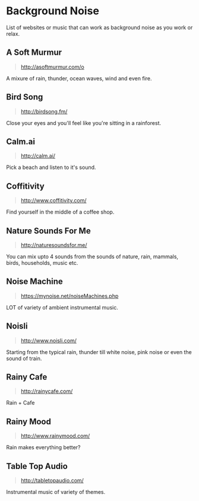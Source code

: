 # Background Noise
List of websites or music that can work as background noise as you work or relax.

## A Soft Murmur
> http://asoftmurmur.com/o

A mixure of rain, thunder, ocean waves, wind and even fire.

## Bird Song
> http://birdsong.fm/

Close your eyes and you'll feel like you're sitting in a rainforest.

## Calm.ai
> http://calm.ai/

Pick a beach and listen to it's sound.

## Coffitivity
> http://www.coffitivity.com/

Find yourself in the middle of a coffee shop.

## Nature Sounds For Me
> http://naturesoundsfor.me/

You can mix upto 4 sounds from the sounds of nature, rain, mammals, birds, households, music etc.

## Noise Machine
> https://mynoise.net/noiseMachines.php

LOT of variety of ambient instrumental music.

## Noisli
> http://www.noisli.com/

Starting from the typical rain, thunder till white noise, pink noise or even the sound of train.

## Rainy Cafe
> http://rainycafe.com/

Rain + Cafe

## Rainy Mood
> http://www.rainymood.com/

Rain makes everything better?

## Table Top Audio
> http://tabletopaudio.com/

Instrumental music of variety of themes.
